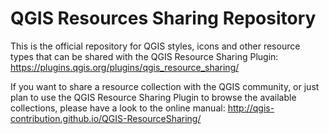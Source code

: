 # QGIS Resources Sharing Repository

This is the official repository for QGIS styles, icons and other resource types that can be shared with the QGIS Resource Sharing Plugin: https://plugins.qgis.org/plugins/qgis_resource_sharing/


If you want to share a resource collection with the QGIS community, or just plan to use the QGIS Resource Sharing Plugin to browse the available collections, please have a look to the online manual: http://qgis-contribution.github.io/QGIS-ResourceSharing/
